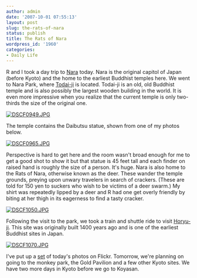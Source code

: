 ```yaml
---
author: admin
date: '2007-10-01 07:55:13'
layout: post
slug: the-rats-of-nara
status: publish
title: The Rats of Nara
wordpress_id: '1960'
categories:
- Daily Life
---
```


R and I took a day trip to
[Nara](http://en.wikipedia.org/wiki/Nara,_Nara) today. Nara is the
original capitol of Japan (before Kyoto) and the home to the earliest
Buddhist temples here. We went to Nara Park, where
[Todai-ji](http://en.wikipedia.org/wiki/Tōdai-ji) is located. Todai-ji
is an old, old Buddhist temple and is also possibly the largest wooden
building in the world. It is even more impressive when you realize that
the current temple is only two-thirds the size of the original one.

[![DSCF0949.JPG](http://farm2.static.flickr.com/1336/1467065209_3e1f1e01ec.jpg)](http://www.flickr.com/photos/albill/1467065209/ "Photo Sharing")

The temple contains the Daibutsu statue, shown from one of my photos
below.

[![DSCF0965.JPG](http://farm2.static.flickr.com/1387/1467074587_4835c0f02f.jpg)](http://www.flickr.com/photos/albill/1467074587/ "Photo Sharing")

Perspective is hard to get here and the room wasn't broad enough for me
to get a good shot to show it but that statue is 45 feet tall and each
finder on raised hand is roughly the size of a person. It's huge. Nara
is also home to the Rats of Nara, otherwise known as the deer. These
wander the temple grounds, preying upon unwary travelers in search of
crackers. (These are told for 150 yen to suckers who wish to be victims
of a deer swarm.) My shirt was repeatedly lipped by a deer and R had one
get overly friendly by biting at her thigh in its eagerness to find a
tasty cracker.

[![DSCF1050.JPG](http://farm2.static.flickr.com/1186/1467975904_8c4834474e.jpg)](http://www.flickr.com/photos/albill/1467975904/ "Photo Sharing")

Following the visit to the park, we took a train and shuttle ride to
visit [Horyu-ji](http://en.wikipedia.org/wiki/Hōryū-ji). This site was
originally built 1400 years ago and is one of the earliest Buddhist
sites in Japan.

[![DSCF1070.JPG](http://farm2.static.flickr.com/1424/1467132457_b9003e6450.jpg)](http://www.flickr.com/photos/albill/1467132457/ "Photo Sharing")

I've put up a
[set](http://www.flickr.com/photos/albill/sets/72157602225475189/) of
today's photos on Flickr. Tomorrow, we're planning on going to the
monkey park, the Gold Pavilion and a few other Kyoto sites. We have two
more days in Kyoto before we go to Koyasan.
